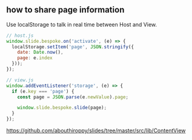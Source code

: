 ## how to share page information

Use localStorage to talk in real time between Host and View.

```javascript
// host.js
window.slide.bespoke.on('activate', (e) => {
  localStorage.setItem('page', JSON.stringify({
    date: Date.now(),
    page: e.index
  }));
});

// view.js
window.addEventListener('storage', (e) => {
  if (e.key === 'page') {
    const page = JSON.parse(e.newValue).page;

    window.slide.bespoke.slide(page);
  }
});
```

<a href="https://github.com/abouthiroppy/slides/tree/master/src/lib/ContentView" class="ref-link">
  https://github.com/abouthiroppy/slides/tree/master/src/lib/ContentView
</a>
